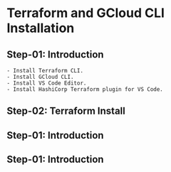 # Terraform and GCloud CLI Installation

## Step-01: Introduction
    - Install Terraform CLI.
    - Install GCloud CLI.
    - Install VS Code Editor.
    - Install HashiCorp Terraform plugin for VS Code.

## Step-02: Terraform Install


## Step-01: Introduction

## Step-01: Introduction
